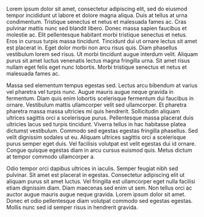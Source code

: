 Lorem ipsum dolor sit amet, consectetur adipiscing elit, sed do eiusmod tempor incididunt ut labore et dolore magna aliqua. Duis at tellus at urna condimentum. Tristique senectus et netus et malesuada fames ac. Cras pulvinar mattis nunc sed blandit libero. Donec massa sapien faucibus et molestie ac. Elit pellentesque habitant morbi tristique senectus et netus. Eros in cursus turpis massa tincidunt. Tincidunt dui ut ornare lectus sit amet est placerat in. Eget dolor morbi non arcu risus quis. Diam phasellus vestibulum lorem sed risus. Ut morbi tincidunt augue interdum velit. Aliquam purus sit amet luctus venenatis lectus magna fringilla urna. Sit amet risus nullam eget felis eget nunc lobortis. Morbi tristique senectus et netus et malesuada fames ac.

Massa sed elementum tempus egestas sed. Lectus arcu bibendum at varius vel pharetra vel turpis nunc. Augue mauris augue neque gravida in fermentum. Diam quis enim lobortis scelerisque fermentum dui faucibus in ornare. Vestibulum mattis ullamcorper velit sed ullamcorper. Et pharetra pharetra massa massa ultricies mi quis hendrerit. Sollicitudin aliquam ultrices sagittis orci a scelerisque purus. Pellentesque massa placerat duis ultricies lacus sed turpis tincidunt. Viverra tellus in hac habitasse platea dictumst vestibulum. Commodo sed egestas egestas fringilla phasellus. Sed velit dignissim sodales ut eu. Aliquam ultrices sagittis orci a scelerisque purus semper eget duis. Vel facilisis volutpat est velit egestas dui id ornare. Congue quisque egestas diam in arcu cursus euismod quis. Metus dictum at tempor commodo ullamcorper a.

Odio tempor orci dapibus ultrices in iaculis. Semper feugiat nibh sed pulvinar. Sit amet est placerat in egestas. Consectetur adipiscing elit ut aliquam purus sit amet luctus. Vel fringilla est ullamcorper eget nulla facilisi etiam dignissim diam. Diam maecenas sed enim ut sem. Non tellus orci ac auctor augue mauris augue neque gravida. Lorem ipsum dolor sit amet. Donec et odio pellentesque diam volutpat commodo sed egestas egestas. Mollis nunc sed id semper risus in hendrerit gravida.
